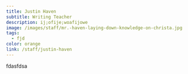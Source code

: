 ```yaml
---
title: Justin Haven
subtitle: Writing Teacher
description: ij;ofije;woafijowe
image: /images/staff/mr.-haven-laying-down-knowledge-on-christa.jpg
tags:
  - fjd
color: orange
link: /staff/justin-haven
---
```

fdasfdsa